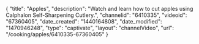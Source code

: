 {
    "title": "Apples",
    "description": "Watch and learn how to cut apples using Calphalon Self-Sharpening Cutlery.",
    "channelid": "6410335",
    "videoid": "67360405",
    "date_created": "1440164808",
    "date_modified": "1470946248",
    "type": "captivate",
    "layout": "channelVideo",
    "url": "\/cooking\/apples\/6410335-67360405"
}